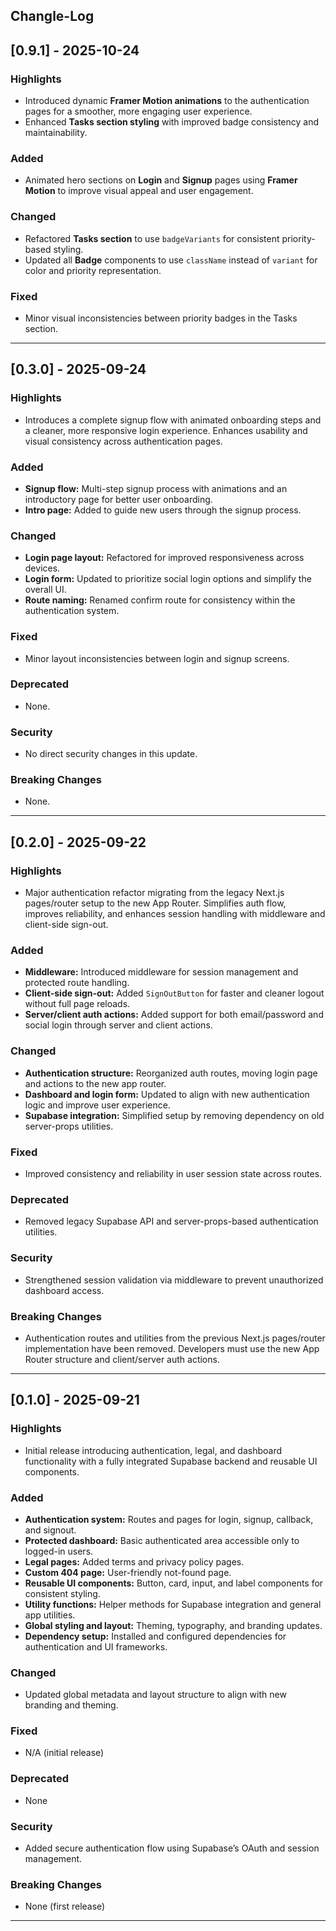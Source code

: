 ## Changle-Log

## [0.9.1] - 2025-10-24

### Highlights
- Introduced dynamic **Framer Motion animations** to the authentication pages for a smoother, more engaging user experience.  
- Enhanced **Tasks section styling** with improved badge consistency and maintainability.

### Added
- Animated hero sections on **Login** and **Signup** pages using **Framer Motion** to improve visual appeal and user engagement.

### Changed
- Refactored **Tasks section** to use `badgeVariants` for consistent priority-based styling.  
- Updated all **Badge** components to use `className` instead of `variant` for color and priority representation.

### Fixed
- Minor visual inconsistencies between priority badges in the Tasks section.

---

## [0.3.0] - 2025-09-24

### Highlights
- Introduces a complete signup flow with animated onboarding steps and a cleaner, more responsive login experience. Enhances usability and visual consistency across authentication pages.

### Added
- **Signup flow:** Multi-step signup process with animations and an introductory page for better user onboarding.
- **Intro page:** Added to guide new users through the signup process.

### Changed
- **Login page layout:** Refactored for improved responsiveness across devices.
- **Login form:** Updated to prioritize social login options and simplify the overall UI.
- **Route naming:** Renamed confirm route for consistency within the authentication system.

### Fixed
- Minor layout inconsistencies between login and signup screens.

### Deprecated
- None.

### Security
- No direct security changes in this update.

### Breaking Changes
- None.

---

## [0.2.0] - 2025-09-22

### Highlights
- Major authentication refactor migrating from the legacy Next.js pages/router setup to the new App Router. Simplifies auth flow, improves reliability, and enhances session handling with middleware and client-side sign-out.

### Added
- **Middleware:** Introduced middleware for session management and protected route handling.
- **Client-side sign-out:** Added `SignOutButton` for faster and cleaner logout without full page reloads.
- **Server/client auth actions:** Added support for both email/password and social login through server and client actions.

### Changed
- **Authentication structure:** Reorganized auth routes, moving login page and actions to the new app router.
- **Dashboard and login form:** Updated to align with new authentication logic and improve user experience.
- **Supabase integration:** Simplified setup by removing dependency on old server-props utilities.

### Fixed
- Improved consistency and reliability in user session state across routes.

### Deprecated
- Removed legacy Supabase API and server-props-based authentication utilities.

### Security
- Strengthened session validation via middleware to prevent unauthorized dashboard access.

### Breaking Changes
- Authentication routes and utilities from the previous Next.js pages/router implementation have been removed. Developers must use the new App Router structure and client/server auth actions.

---

## [0.1.0] - 2025-09-21

### Highlights
- Initial release introducing authentication, legal, and dashboard functionality with a fully integrated Supabase backend and reusable UI components.

### Added
- **Authentication system:** Routes and pages for login, signup, callback, and signout.
- **Protected dashboard:** Basic authenticated area accessible only to logged-in users.
- **Legal pages:** Added terms and privacy policy pages.
- **Custom 404 page:** User-friendly not-found page.
- **Reusable UI components:** Button, card, input, and label components for consistent styling.
- **Utility functions:** Helper methods for Supabase integration and general app utilities.
- **Global styling and layout:** Theming, typography, and branding updates.
- **Dependency setup:** Installed and configured dependencies for authentication and UI frameworks.

### Changed
- Updated global metadata and layout structure to align with new branding and theming.

### Fixed
- N/A (initial release)

### Deprecated
- None

### Security
- Added secure authentication flow using Supabase’s OAuth and session management.

### Breaking Changes
- None (first release)

---

